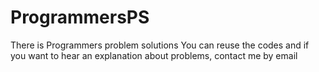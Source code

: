 # ProgrammersPS
There is Programmers problem solutions
You can reuse the codes and if you want to hear an explanation about problems, contact me by email
